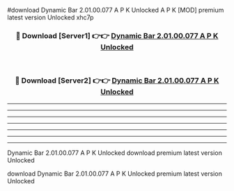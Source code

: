 #download Dynamic Bar 2.01.00.077 A P K Unlocked  A P K [MOD] premium latest version Unlocked xhc7p 



<div align="center">
<h3>🔴 Download [Server1] 👉👉 <a href="https://apkdownload2.web.app/">Dynamic Bar 2.01.00.077 A P K Unlocked </a></h3><br>

<h3>🔴 Download [Server2] 👉👉 <a href="https://apkdownload2.web.app/">Dynamic Bar 2.01.00.077 A P K Unlocked </a></h3>
</div>





----------------------------------------------------------

----------------------------------------------------------

----------------------------------------------------------

----------------------------------------------------------

----------------------------------------------------------

----------------------------------------------------------

----------------------------------------------------------

Dynamic Bar 2.01.00.077 A P K Unlocked  download premium latest version Unlocked

download Dynamic Bar 2.01.00.077 A P K Unlocked  premium latest version Unlocked
